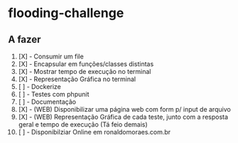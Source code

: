 # flooding-challenge

## A fazer

1) [X] - Consumir um file
2) [X] - Encapsular em funções/classes distintas
3) [X] - Mostrar tempo de execução no terminal
4) [X] - Representação Gráfica no terminal
5) [ ] - Dockerize
6) [ ] - Testes com phpunit
7) [ ] - Documentação
8) [X] - (WEB) Disponibilizar uma página web com form p/ input de arquivo
9) [X] - (WEB) Representação Gráfica de cada teste, junto com a resposta geral e tempo de execução (Tá feio demais)
10) [ ] - Disponibilziar Online em ronaldomoraes.com.br